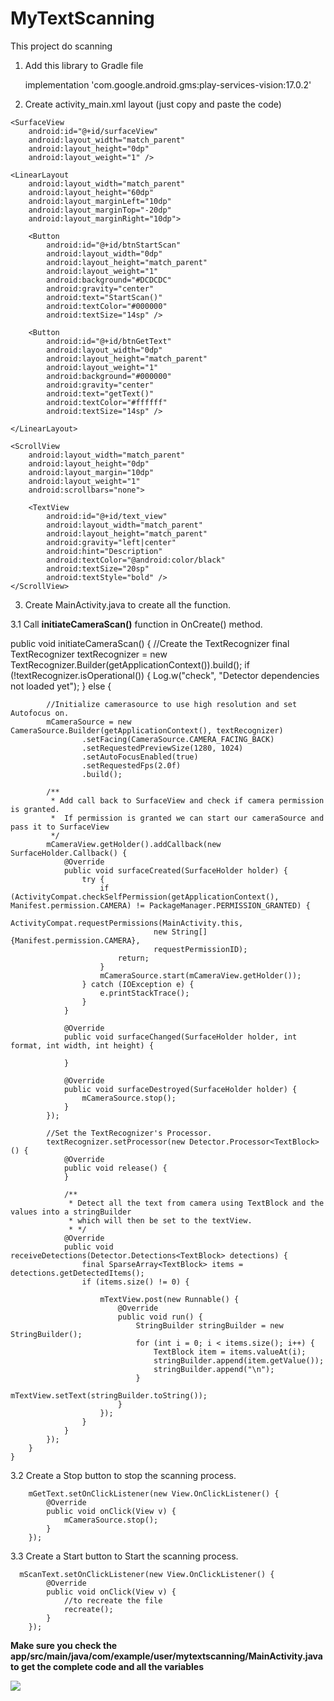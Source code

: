 # MyTextScanning
This project do scanning 


1. Add this library to Gradle file

    implementation 'com.google.android.gms:play-services-vision:17.0.2'

2.  Create activity_main.xml layout (just copy and paste the code)


<LinearLayout xmlns:android="http://schemas.android.com/apk/res/android"
    xmlns:tools="http://schemas.android.com/tools"
    android:layout_width="match_parent"
    android:layout_height="match_parent"
    android:orientation="vertical"
    tools:context="com.example.user.mytextscanning.MainActivity">

    <SurfaceView
        android:id="@+id/surfaceView"
        android:layout_width="match_parent"
        android:layout_height="0dp"
        android:layout_weight="1" />

    <LinearLayout
        android:layout_width="match_parent"
        android:layout_height="60dp"
        android:layout_marginLeft="10dp"
        android:layout_marginTop="-20dp"
        android:layout_marginRight="10dp">

        <Button
            android:id="@+id/btnStartScan"
            android:layout_width="0dp"
            android:layout_height="match_parent"
            android:layout_weight="1"
            android:background="#DCDCDC"
            android:gravity="center"
            android:text="StartScan()"
            android:textColor="#000000"
            android:textSize="14sp" />

        <Button
            android:id="@+id/btnGetText"
            android:layout_width="0dp"
            android:layout_height="match_parent"
            android:layout_weight="1"
            android:background="#000000"
            android:gravity="center"
            android:text="getText()"
            android:textColor="#ffffff"
            android:textSize="14sp" />

    </LinearLayout>

    <ScrollView
        android:layout_width="match_parent"
        android:layout_height="0dp"
        android:layout_margin="10dp"
        android:layout_weight="1"
        android:scrollbars="none">

        <TextView
            android:id="@+id/text_view"
            android:layout_width="match_parent"
            android:layout_height="match_parent"
            android:gravity="left|center"
            android:hint="Description"
            android:textColor="@android:color/black"
            android:textSize="20sp"
            android:textStyle="bold" />
    </ScrollView>

</LinearLayout>

3.  Create MainActivity.java to create all the function.

3.1 Call **initiateCameraScan()** function in OnCreate() method.

  public void initiateCameraScan() {
        //Create the TextRecognizer
        final TextRecognizer textRecognizer = new TextRecognizer.Builder(getApplicationContext()).build();
        if (!textRecognizer.isOperational()) {
            Log.w("check", "Detector dependencies not loaded yet");
        } else {

            //Initialize camerasource to use high resolution and set Autofocus on.
            mCameraSource = new CameraSource.Builder(getApplicationContext(), textRecognizer)
                    .setFacing(CameraSource.CAMERA_FACING_BACK)
                    .setRequestedPreviewSize(1280, 1024)
                    .setAutoFocusEnabled(true)
                    .setRequestedFps(2.0f)
                    .build();

            /**
             * Add call back to SurfaceView and check if camera permission is granted.
             *  If permission is granted we can start our cameraSource and pass it to SurfaceView
             */
            mCameraView.getHolder().addCallback(new SurfaceHolder.Callback() {
                @Override
                public void surfaceCreated(SurfaceHolder holder) {
                    try {
                        if (ActivityCompat.checkSelfPermission(getApplicationContext(), Manifest.permission.CAMERA) != PackageManager.PERMISSION_GRANTED) {
                            ActivityCompat.requestPermissions(MainActivity.this,
                                    new String[]{Manifest.permission.CAMERA},
                                    requestPermissionID);
                            return;
                        }
                        mCameraSource.start(mCameraView.getHolder());
                    } catch (IOException e) {
                        e.printStackTrace();
                    }
                }

                @Override
                public void surfaceChanged(SurfaceHolder holder, int format, int width, int height) {

                }

                @Override
                public void surfaceDestroyed(SurfaceHolder holder) {
                    mCameraSource.stop();
                }
            });

            //Set the TextRecognizer's Processor.
            textRecognizer.setProcessor(new Detector.Processor<TextBlock>() {
                @Override
                public void release() {
                }

                /**
                 * Detect all the text from camera using TextBlock and the values into a stringBuilder
                 * which will then be set to the textView.
                 * */
                @Override
                public void receiveDetections(Detector.Detections<TextBlock> detections) {
                    final SparseArray<TextBlock> items = detections.getDetectedItems();
                    if (items.size() != 0) {

                        mTextView.post(new Runnable() {
                            @Override
                            public void run() {
                                StringBuilder stringBuilder = new StringBuilder();
                                for (int i = 0; i < items.size(); i++) {
                                    TextBlock item = items.valueAt(i);
                                    stringBuilder.append(item.getValue());
                                    stringBuilder.append("\n");
                                }
                                mTextView.setText(stringBuilder.toString());
                            }
                        });
                    }
                }
            });
        }
    }

3.2 Create a Stop button to stop the scanning process.

        mGetText.setOnClickListener(new View.OnClickListener() {
            @Override
            public void onClick(View v) {
                mCameraSource.stop();
            }
        });

3.3 Create a Start button to Start the scanning process.

      mScanText.setOnClickListener(new View.OnClickListener() {
            @Override
            public void onClick(View v) {
                //to recreate the file
                recreate();
            }
        });


**Make sure you check the app/src/main/java/com/example/user/mytextscanning/MainActivity.java to get the complete code and all the variables**

<img src="https://raw.githubusercontent.com/AlhaadiDev/MyTextScanning/master/app/src/main/res/drawable/mainPage.png"/>
